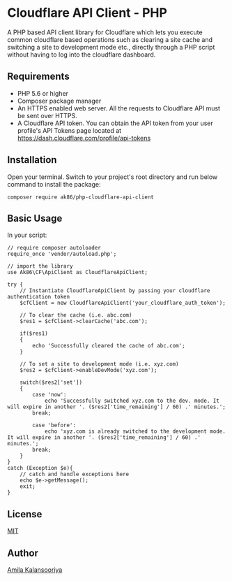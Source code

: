 # Cloudflare API Client - PHP

A PHP based API client library for Cloudflare which lets you execute common cloudflare based operations such as clearing a site cache and switching a site to development mode etc., directly through a PHP script without having to log into the cloudflare dashboard.

## Requirements

- PHP 5.6 or higher
- Composer package manager
- An HTTPS enabled web server. All the requests to Cloudflare API must be sent over HTTPS. 
- A Cloudflare API token. You can obtain the API token from your user profile's API Tokens page located at https://dash.cloudflare.com/profile/api-tokens

## Installation

Open your terminal. Switch to your project's root directory and run below command to install the package:
```
composer require ak86/php-cloudflare-api-client
``` 

## Basic Usage

In your script:
```
// require composer autoloader
require_once 'vendor/autoload.php';

// import the library
use Ak86\CF\ApiClient as CloudflareApiClient;

try {
	// Instantiate CloudflareApiClient by passing your cloudflare authentication token 
	$cfClient = new CloudflareApiClient('your_cloudflare_auth_token');

	// To clear the cache (i.e. abc.com)
	$res1 = $cfClient->clearCache('abc.com');

	if($res1)
	{
		echo 'Successfully cleared the cache of abc.com';
	}

	// To set a site to development mode (i.e. xyz.com)
	$res2 = $cfClient->enableDevMode('xyz.com');

	switch($res2['set'])
	{
		case 'now':
			echo 'Successfully switched xyz.com to the dev. mode. It will expire in another '. ($res2['time_remaining'] / 60) .' minutes.';
		break;

		case 'before':
			echo 'xyz.com is already switched to the development mode. It will expire in another '. ($res2['time_remaining'] / 60) .' minutes.';
		break;
	}
}
catch (Exception $e){
	// catch and handle exceptions here
	echo $e->getMessage();
	exit;
}

```
## License

[MIT](./LICENSE)

## Author

[Amila Kalansooriya](https://www.linkedin.com/in/amilakalansooriya/)